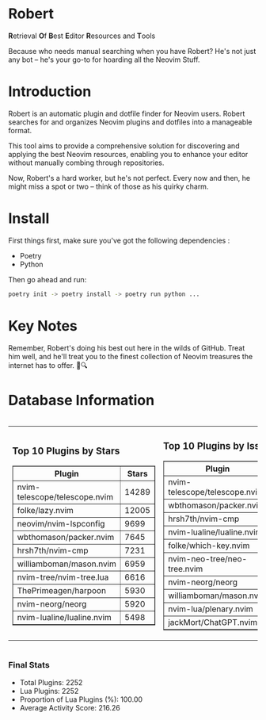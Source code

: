# Robert

**R**etrieval
**O**f
**B**est
**E**ditor
**R**esources and
**T**ools

Because who needs manual searching when you have Robert?
He's not just any bot – he's your go-to for hoarding all the Neovim Stuff.

# Introduction
Robert is an automatic plugin and dotfile finder for Neovim users. Robert searches for and organizes Neovim plugins and dotfiles into a manageable format.

This tool aims to provide a comprehensive solution for discovering and applying the best Neovim resources, enabling you to enhance your editor without manually combing through repositories.

Now, Robert's a hard worker, but he's not perfect. Every now and then, he might miss a spot or two – think of those as his quirky charm. 

# Install
 First things first, make sure you've got the following dependencies :
  - Poetry 
  - Python 

Then go ahead and run:

```bash
poetry init -> poetry install -> poetry run python ...
```
# Key Notes

Remember, Robert's doing his best out here in the wilds of GitHub. Treat him well, and he'll treat you to the finest collection of Neovim treasures the internet has to offer. 🎩🔍


# Database Information

<div style='display:flex;flex-direction:row;justify-content:space-between;'><table><tr><td><h3>Top 10 Plugins by Stars</h3><table border="1"><tr><th>Plugin</th><th>Stars</th></tr><tr><td>nvim-telescope/telescope.nvim</td><td>14289</td></tr><tr><td>folke/lazy.nvim</td><td>12005</td></tr><tr><td>neovim/nvim-lspconfig</td><td>9699</td></tr><tr><td>wbthomason/packer.nvim</td><td>7645</td></tr><tr><td>hrsh7th/nvim-cmp</td><td>7231</td></tr><tr><td>williamboman/mason.nvim</td><td>6959</td></tr><tr><td>nvim-tree/nvim-tree.lua</td><td>6616</td></tr><tr><td>ThePrimeagen/harpoon</td><td>5930</td></tr><tr><td>nvim-neorg/neorg</td><td>5920</td></tr><tr><td>nvim-lualine/lualine.nvim</td><td>5498</td></tr></table></td><td><h3>Top 10 Plugins by Issues</h3><table border="1"><tr><th>Plugin</th><th>Issues</th></tr><tr><td>nvim-telescope/telescope.nvim</td><td>339</td></tr><tr><td>wbthomason/packer.nvim</td><td>305</td></tr><tr><td>hrsh7th/nvim-cmp</td><td>244</td></tr><tr><td>nvim-lualine/lualine.nvim</td><td>201</td></tr><tr><td>folke/which-key.nvim</td><td>191</td></tr><tr><td>nvim-neo-tree/neo-tree.nvim</td><td>187</td></tr><tr><td>nvim-neorg/neorg</td><td>171</td></tr><tr><td>williamboman/mason.nvim</td><td>161</td></tr><tr><td>nvim-lua/plenary.nvim</td><td>121</td></tr><tr><td>jackMort/ChatGPT.nvim</td><td>100</td></tr></table></td><td><h3>Top 10 Plugins by Forks</h3><table border="1"><tr><th>Plugin</th><th>Forks</th></tr><tr><td>neovim/nvim-lspconfig</td><td>2016</td></tr><tr><td>nvim-telescope/telescope.nvim</td><td>786</td></tr><tr><td>nvim-tree/nvim-tree.lua</td><td>595</td></tr><tr><td>nvim-lualine/lualine.nvim</td><td>449</td></tr><tr><td>hrsh7th/nvim-cmp</td><td>361</td></tr><tr><td>folke/tokyonight.nvim</td><td>355</td></tr><tr><td>ThePrimeagen/harpoon</td><td>343</td></tr><tr><td>jackMort/ChatGPT.nvim</td><td>302</td></tr><tr><td>folke/lazy.nvim</td><td>281</td></tr><tr><td>nvimdev/lspsaga.nvim</td><td>281</td></tr></table></td></tr></table></div>

### Final Stats
- Total Plugins: 2252
- Lua Plugins: 2252
- Proportion of Lua Plugins (%): 100.00
- Average Activity Score: 216.26
